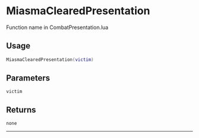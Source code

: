 # MiasmaClearedPresentation
Function name in CombatPresentation.lua
## Usage
```lua
MiasmaClearedPresentation(victim)
```
## Parameters
`victim`
## Returns
`none`

---